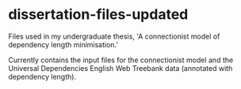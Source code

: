 # dissertation-files-updated
Files used in my undergraduate thesis, 'A connectionist model of dependency length minimisation.'

Currently contains the input files for the connectionist model and the Universal Dependencies English Web Treebank data (annotated with dependency length).

